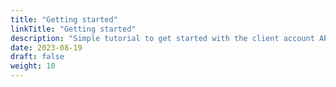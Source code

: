 ```yaml
---
title: "Getting started"
linkTitle: "Getting started"
description: "Simple tutorial to get started with the client account API"
date: 2023-08-19
draft: false
weight: 10
---
```


